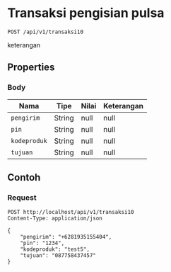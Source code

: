 # Transaksi pengisian pulsa
```http
POST /api/v1/transaksi10
```
keterangan
## Properties
### Body
Nama | Tipe | Nilai | Keterangan
--- | --- | --- | ---
<code>pengirim</code> | String | null | null
<code>pin</code> | String | null | null
<code>kodeproduk</code> | String | null | null
<code>tujuan</code> | String | null | null
## Contoh
### Request
```http
POST http://localhost/api/v1/transaksi10
Content-Type: application/json

{
    "pengirim": "+6281935155404",
    "pin": "1234",
    "kodeproduk": "test5",
    "tujuan": "087758437457"
}


```
